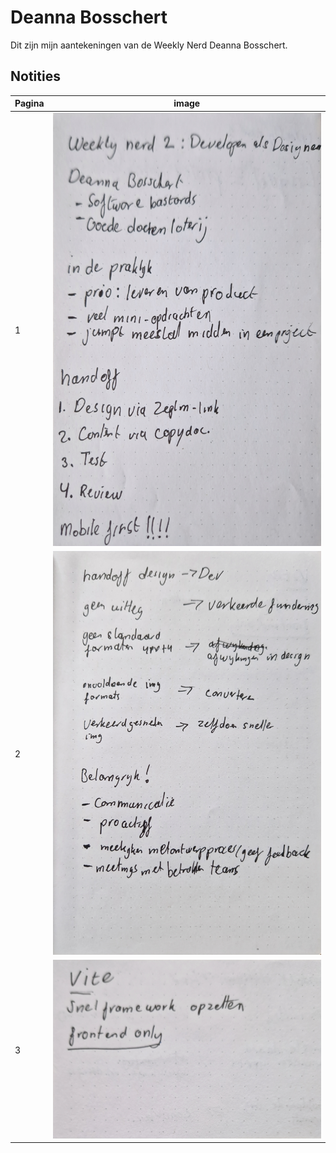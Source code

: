 # Deanna Bosschert

Dit zijn mijn aantekeningen van de Weekly Nerd Deanna Bosschert. 

## Notities
| Pagina | image |
| ------ | ----- |
| 1 | ![Aantekeningen](/images/nerd2-p1.jpg) |
| 2 | ![Aantekeningen](/images/nerd2-p2.jpg) |
| 3 | ![Aantekeningen](/images/nerd2-p3.jpg) |